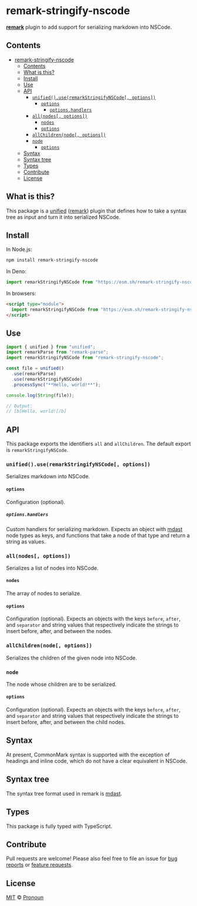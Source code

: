 # remark-stringify-nscode

**[remark](https://github.com/remarkjs/remark)** plugin to add support for serializing markdown into NSCode.

## Contents

- [remark-stringify-nscode](#remark-stringify-nscode)
  - [Contents](#contents)
  - [What is this?](#what-is-this)
  - [Install](#install)
  - [Use](#use)
  - [API](#api)
    - [`unified().use(remarkStringifyNSCode[, options])`](#unifieduseremarkstringifynscode-options)
      - [`options`](#options)
        - [`options.handlers`](#optionshandlers)
    - [`all(nodes[, options])`](#allnodes-options)
      - [`nodes`](#nodes)
      - [`options`](#options-1)
    - [`allChildren(node[, options])`](#allchildrennode-options)
    - [`node`](#node)
      - [`options`](#options-2)
  - [Syntax](#syntax)
  - [Syntax tree](#syntax-tree)
  - [Types](#types)
  - [Contribute](#contribute)
  - [License](#license)

## What is this?

This package is a [unified](https://github.com/unifiedjs/unified) ([remark](https://github.com/remarkjs/remark)) plugin that defines how to take a syntax tree as input and turn it into serialized NSCode.

## Install

In Node.js:

```sh
npm install remark-stringify-nscode
```

In Deno:

```js
import remarkStringifyNSCode from "https://esm.sh/remark-stringify-nscode@latest";
```

In browsers:

```html
<script type="module">
  import remarkStringifyNSCode from "https://esm.sh/remark-stringify-nscode@latest?bundle";
</script>
```

## Use

```js
import { unified } from "unified";
import remarkParse from "remark-parse";
import remarkStringifyNSCode from "remark-stringify-nscode";

const file = unified()
  .use(remarkParse)
  .use(remarkStringifyNSCode)
  .processSync("**Hello, world!**");

console.log(String(file));

// Output:
// [b]Hello, world![/b]
```

## API

This package exports the identifiers `all` and `allChildren`. The default export is `remarkStringifyNSCode`.

### `unified().use(remarkStringifyNSCode[, options])`

Serializes markdown into NSCode.

#### `options`

Configuration (optional).

##### `options.handlers`

Custom handlers for serializing markdown. Expects an object with [mdast](https://github.com/syntax-tree/mdast) node types as keys, and functions that take a node of that type and return a string as values.

### `all(nodes[, options])`

Serializes a list of nodes into NSCode.

#### `nodes`

The array of nodes to serialize.

#### `options`

Configuration (optional). Expects an objects with the keys `before`, `after`, and `separator` and string values that respectively indicate the strings to insert before, after, and between the nodes.

### `allChildren(node[, options])`

Serializes the children of the given node into NSCode.

### `node`

The node whose children are to be serialized.

#### `options`

Configuration (optional). Expects an objects with the keys `before`, `after`, and `separator` and string values that respectively indicate the strings to insert before, after, and between the child nodes.

## Syntax

At present, CommonMark syntax is supported with the exception of headings and inline code, which do not have a clear equivalent in NSCode.

## Syntax tree

The syntax tree format used in remark is [mdast](https://github.com/syntax-tree/mdast).

## Types

This package is fully typed with TypeScript.

## Contribute

Pull requests are welcome! Please also feel free to file an issue for [bug reports](https://github.com/esfalsa/remark-stringify-nscode/issues/new?assignees=&labels=bug&projects=&template=bug_report.yml) or [feature requests](https://github.com/esfalsa/remark-stringify-nscode/issues/new?assignees=&labels=enhancement&projects=&template=feature_request.yml).

## License

[MIT](./LICENSE) © [Pronoun](https://esfalsa.github.io)
